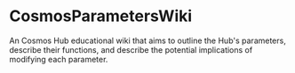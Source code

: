# CosmosParametersWiki
An Cosmos Hub educational wiki that aims to outline the Hub's parameters, describe their functions, and describe the potential implications of modifying each parameter.
